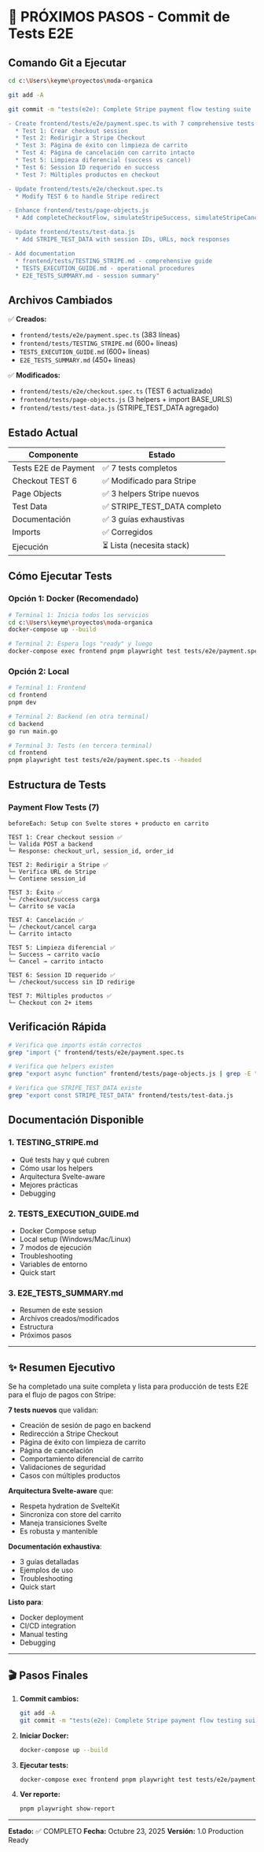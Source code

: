 # 🎯 PRÓXIMOS PASOS - Commit de Tests E2E

## Comando Git a Ejecutar

```bash
cd c:\Users\keyme\proyectos\moda-organica

git add -A

git commit -m "tests(e2e): Complete Stripe payment flow testing suite

- Create frontend/tests/e2e/payment.spec.ts with 7 comprehensive tests
  * Test 1: Crear checkout session
  * Test 2: Redirigir a Stripe Checkout
  * Test 3: Página de éxito con limpieza de carrito
  * Test 4: Página de cancelación con carrito intacto
  * Test 5: Limpieza diferencial (success vs cancel)
  * Test 6: Session ID requerido en success
  * Test 7: Múltiples productos en checkout

- Update frontend/tests/e2e/checkout.spec.ts
  * Modify TEST 6 to handle Stripe redirect

- Enhance frontend/tests/page-objects.js
  * Add completeCheckoutFlow, simulateStripeSuccess, simulateStripeCancel helpers

- Update frontend/tests/test-data.js
  * Add STRIPE_TEST_DATA with session IDs, URLs, mock responses

- Add documentation
  * frontend/tests/TESTING_STRIPE.md - comprehensive guide
  * TESTS_EXECUTION_GUIDE.md - operational procedures
  * E2E_TESTS_SUMMARY.md - session summary"
```

## Archivos Cambiados

✅ **Creados:**
- `frontend/tests/e2e/payment.spec.ts` (383 líneas)
- `frontend/tests/TESTING_STRIPE.md` (600+ líneas)
- `TESTS_EXECUTION_GUIDE.md` (600+ líneas)
- `E2E_TESTS_SUMMARY.md` (450+ líneas)

✅ **Modificados:**
- `frontend/tests/e2e/checkout.spec.ts` (TEST 6 actualizado)
- `frontend/tests/page-objects.js` (3 helpers + import BASE_URLS)
- `frontend/tests/test-data.js` (STRIPE_TEST_DATA agregado)

## Estado Actual

| Componente | Estado |
|-----------|--------|
| Tests E2E de Payment | ✅ 7 tests completos |
| Checkout TEST 6 | ✅ Modificado para Stripe |
| Page Objects | ✅ 3 helpers Stripe nuevos |
| Test Data | ✅ STRIPE_TEST_DATA completo |
| Documentación | ✅ 3 guías exhaustivas |
| Imports | ✅ Corregidos |
| Ejecución | ⏳ Lista (necesita stack) |

## Cómo Ejecutar Tests

### Opción 1: Docker (Recomendado)

```bash
# Terminal 1: Inicia todos los servicios
cd c:\Users\keyme\proyectos\moda-organica
docker-compose up --build

# Terminal 2: Espera logs "ready" y luego
docker-compose exec frontend pnpm playwright test tests/e2e/payment.spec.ts --headed
```

### Opción 2: Local

```bash
# Terminal 1: Frontend
cd frontend
pnpm dev

# Terminal 2: Backend (en otra terminal)
cd backend
go run main.go

# Terminal 3: Tests (en tercera terminal)
cd frontend
pnpm playwright test tests/e2e/payment.spec.ts --headed
```

## Estructura de Tests

### Payment Flow Tests (7)

```
beforeEach: Setup con Svelte stores + producto en carrito

TEST 1: Crear checkout session ✅
└─ Valida POST a backend
└─ Response: checkout_url, session_id, order_id

TEST 2: Redirigir a Stripe ✅
└─ Verifica URL de Stripe
└─ Contiene session_id

TEST 3: Éxito ✅
└─ /checkout/success carga
└─ Carrito se vacía

TEST 4: Cancelación ✅
└─ /checkout/cancel carga
└─ Carrito intacto

TEST 5: Limpieza diferencial ✅
└─ Success → carrito vacío
└─ Cancel → carrito intacto

TEST 6: Session ID requerido ✅
└─ /checkout/success sin ID redirige

TEST 7: Múltiples productos ✅
└─ Checkout con 2+ items
```

## Verificación Rápida

```bash
# Verifica que imports están correctos
grep "import {" frontend/tests/e2e/payment.spec.ts

# Verifica que helpers existen
grep "export async function" frontend/tests/page-objects.js | grep -E "(completeCheckoutFlow|simulateStripe)"

# Verifica que STRIPE_TEST_DATA existe
grep "export const STRIPE_TEST_DATA" frontend/tests/test-data.js
```

## Documentación Disponible

### 1. TESTING_STRIPE.md
- Qué tests hay y qué cubren
- Cómo usar los helpers
- Arquitectura Svelte-aware
- Mejores prácticas
- Debugging

### 2. TESTS_EXECUTION_GUIDE.md
- Docker Compose setup
- Local setup (Windows/Mac/Linux)
- 7 modos de ejecución
- Troubleshooting
- Variables de entorno
- Quick start

### 3. E2E_TESTS_SUMMARY.md
- Resumen de este session
- Archivos creados/modificados
- Estructura
- Próximos pasos

---

## ✨ Resumen Ejecutivo

Se ha completado una suite completa y lista para producción de tests E2E para el flujo de pagos con Stripe:

**7 tests nuevos** que validan:
- Creación de sesión de pago en backend
- Redirección a Stripe Checkout
- Página de éxito con limpieza de carrito
- Página de cancelación
- Comportamiento diferencial de carrito
- Validaciones de seguridad
- Casos con múltiples productos

**Arquitectura Svelte-aware** que:
- Respeta hydration de SvelteKit
- Sincroniza con store del carrito
- Maneja transiciones Svelte
- Es robusta y mantenible

**Documentación exhaustiva**:
- 3 guías detalladas
- Ejemplos de uso
- Troubleshooting
- Quick start

**Listo para**:
- Docker deployment
- CI/CD integration
- Manual testing
- Debugging

---

## 🎬 Pasos Finales

1. **Commit cambios:**
   ```bash
   git add -A
   git commit -m "tests(e2e): Complete Stripe payment flow testing suite"
   ```

2. **Iniciar Docker:**
   ```bash
   docker-compose up --build
   ```

3. **Ejecutar tests:**
   ```bash
   docker-compose exec frontend pnpm playwright test tests/e2e/payment.spec.ts --headed
   ```

4. **Ver reporte:**
   ```bash
   pnpm playwright show-report
   ```

---

**Estado:** ✅ COMPLETO
**Fecha:** Octubre 23, 2025
**Versión:** 1.0 Production Ready
